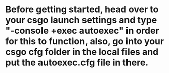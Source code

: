 # Before getting started, head over to your csgo launch settings and type "-console +exec autoexec" in order for this to function, also, go into your csgo cfg folder in the local files and put the autoexec.cfg file in there. 
